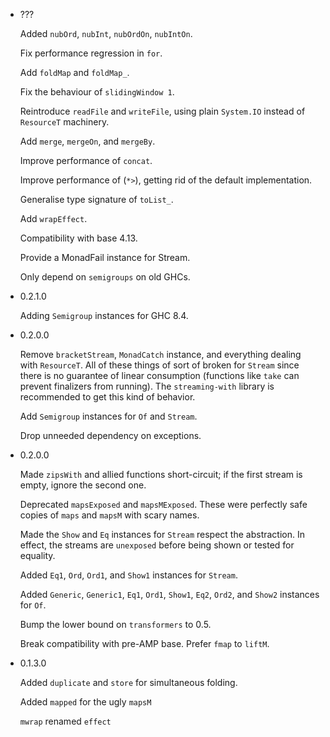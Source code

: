 - ???

    Added `nubOrd`, `nubInt`, `nubOrdOn`, `nubIntOn`.

    Fix performance regression in `for`.
    
    Add `foldMap` and `foldMap_`.
    
    Fix the behaviour of `slidingWindow 1`.
    
    Reintroduce `readFile` and `writeFile`, using plain `System.IO`
    instead of `ResourceT` machinery.

    Add `merge`, `mergeOn`, and `mergeBy`.

    Improve performance of `concat`.

    Improve performance of (`*>`), getting rid of the default implementation.

    Generalise type signature of `toList_`.

    Add `wrapEffect`.

    Compatibility with base 4.13.
    
    Provide a MonadFail instance for Stream.

    Only depend on `semigroups` on old GHCs.

- 0.2.1.0

    Adding `Semigroup` instances for GHC 8.4.

- 0.2.0.0

    Remove `bracketStream`, `MonadCatch` instance, and everything
    dealing with `ResourceT`. All of these things of sort of
    broken for `Stream` since there is no guarantee of linear
    consumption (functions like `take` can prevent finalizers
    from running). The `streaming-with` library is recommended
    to get this kind of behavior.

    Add `Semigroup` instances for `Of` and `Stream`.

    Drop unneeded dependency on exceptions.

- 0.2.0.0

    Made `zipsWith` and allied functions short-circuit; if the
    first stream is empty, ignore the second one.

    Deprecated `mapsExposed` and `mapsMExposed`. These were perfectly
    safe copies of `maps` and `mapsM` with scary names.

    Made the `Show` and `Eq` instances for `Stream` respect the
    abstraction. In effect, the streams are `unexposed` before
    being shown or tested for equality.

    Added `Eq1`, `Ord`, `Ord1`, and `Show1` instances for `Stream`.

    Added `Generic`, `Generic1`, `Eq1`, `Ord1`, `Show1`, `Eq2`, `Ord2`,
    and `Show2` instances for `Of`.

    Bump the lower bound on `transformers` to 0.5.

    Break compatibility with pre-AMP base. Prefer `fmap` to `liftM`.

- 0.1.3.0 

    Added `duplicate` and `store` for simultaneous folding.
    
    Added `mapped` for the ugly `mapsM`
    
    `mwrap` renamed `effect`
